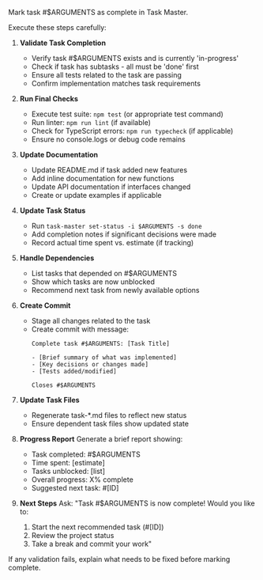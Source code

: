 Mark task #$ARGUMENTS as complete in Task Master.

Execute these steps carefully:

1. **Validate Task Completion**
   - Verify task #$ARGUMENTS exists and is currently 'in-progress'
   - Check if task has subtasks - all must be 'done' first
   - Ensure all tests related to the task are passing
   - Confirm implementation matches task requirements

2. **Run Final Checks**
   - Execute test suite: `npm test` (or appropriate test command)
   - Run linter: `npm run lint` (if available)
   - Check for TypeScript errors: `npm run typecheck` (if applicable)
   - Ensure no console.logs or debug code remains

3. **Update Documentation**
   - Update README.md if task added new features
   - Add inline documentation for new functions
   - Update API documentation if interfaces changed
   - Create or update examples if applicable

4. **Update Task Status**
   - Run `task-master set-status -i $ARGUMENTS -s done`
   - Add completion notes if significant decisions were made
   - Record actual time spent vs. estimate (if tracking)

5. **Handle Dependencies**
   - List tasks that depended on #$ARGUMENTS
   - Show which tasks are now unblocked
   - Recommend next task from newly available options

6. **Create Commit**
   - Stage all changes related to the task
   - Create commit with message:
     ```
     Complete task #$ARGUMENTS: [Task Title]
     
     - [Brief summary of what was implemented]
     - [Key decisions or changes made]
     - [Tests added/modified]
     
     Closes #$ARGUMENTS
     ```

7. **Update Task Files**
   - Regenerate task-*.md files to reflect new status
   - Ensure dependent task files show updated state

8. **Progress Report**
   Generate a brief report showing:
   - Task completed: #$ARGUMENTS
   - Time spent: [estimate]
   - Tasks unblocked: [list]
   - Overall progress: X% complete
   - Suggested next task: #[ID]

9. **Next Steps**
   Ask: "Task #$ARGUMENTS is now complete! Would you like to:
   1. Start the next recommended task (#[ID])
   2. Review the project status
   3. Take a break and commit your work"

If any validation fails, explain what needs to be fixed before marking complete.